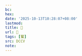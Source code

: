```yaml
---
bc:
hex:
date: '2025-10-13T10:28:07+08:00'
lastmod:
title: 􄪦
url: 􄪦
tags: [籰]
src: DCCV
note:
---
```

